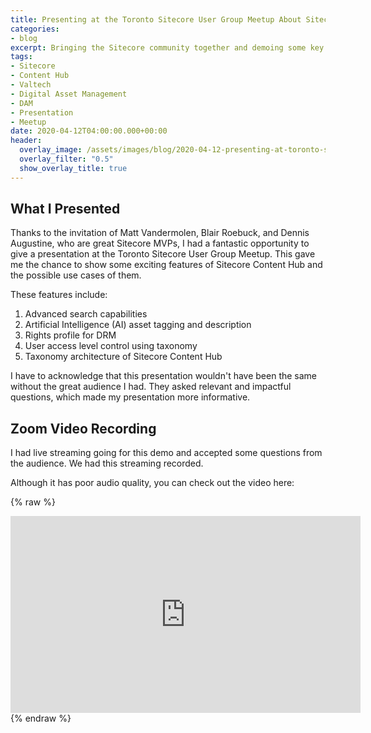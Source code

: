 ```yaml
---
title: Presenting at the Toronto Sitecore User Group Meetup About Sitecore Content Hub
categories:
- blog
excerpt: Bringing the Sitecore community together and demoing some key features and use cases of Sitecore Content Hub
tags:
- Sitecore
- Content Hub
- Valtech
- Digital Asset Management
- DAM
- Presentation
- Meetup
date: 2020-04-12T04:00:00.000+00:00
header:
  overlay_image: /assets/images/blog/2020-04-12-presenting-at-toronto-sitecore-user-group-meetup-about-content-hub/sitecore-content-hub-toronto-user-group-presentation-hero.jpg
  overlay_filter: "0.5"
  show_overlay_title: true
---
```


## What I Presented
Thanks to the invitation of Matt Vandermolen, Blair Roebuck, and Dennis Augustine, who are great Sitecore MVPs, I had a fantastic opportunity to give a presentation at the Toronto Sitecore User Group Meetup. This gave me the chance to show some exciting features of Sitecore Content Hub and the possible use cases of them.

These features include:
1. Advanced search capabilities
2. Artificial Intelligence (AI) asset tagging and description
3. Rights profile for DRM
4. User access level control using taxonomy
5. Taxonomy architecture of Sitecore Content Hub

I have to acknowledge that this presentation wouldn't have been the same without the great audience I had. They asked relevant and impactful questions, which made my presentation more informative.

## Zoom Video Recording
I had live streaming going for this demo and accepted some questions from the audience. We had this streaming recorded.

Although it has poor audio quality, you can check out the video here:

{% raw %} 
<iframe width="560" height="315" src="https://www.youtube.com/embed/u9iNWHOJPk8" frameborder="0" allow="accelerometer; autoplay; encrypted-media; gyroscope; picture-in-picture" allowfullscreen></iframe>
{% endraw %}
